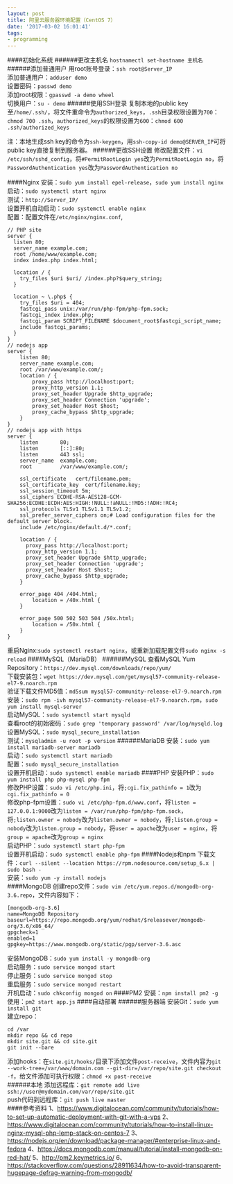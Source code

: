 ```yaml
---
layout: post
title: 阿里云服务器环境配置（CentOS 7）
date: '2017-03-02 16:01:41'
tags:
- programming
---
```


####初始化系统
######更改主机名
`hostnamectl set-hostname 主机名`
######添加普通用户
用root账号登录：`ssh root@Server_IP`  
添加普通用户：`adduser demo`  
设置密码：`passwd demo`  
添加root权限：`gpasswd -a demo wheel`  
切换用户：`su - demo`
######使用SSH登录
复制本地的public key至`/home/.ssh/`，将文件重命令为`authorized_keys`，`.ssh`目录权限设置为`700`：`chmod 700 .ssh`，`authorized_keys`的权限设置为`600`：`chmod 600 .ssh/authorized_keys`  

注：本地生成ssh key的命令为`ssh-keygen`，用`ssh-copy-id demo@SERVER_IP`可将public key直接复制到服务器。
######更改SSH设置
修改配置文件：`vi /etc/ssh/sshd_config`，将`#PermitRootLogin yes`改为`PermitRootLogin no`，将`PasswordAuthentication yes`改为`PasswordAuthentication no`

####Nginx
安装：`sudo yum install epel-release`，`sudo yum install nginx`  
启动：`sudo systemctl start nginx`  
测试：`http://Server_IP/`  
设置开机自动启动：`sudo systemctl enable nginx`  
配置：配置文件在`/etc/nginx/nginx.conf`,
```
// PHP site
server {
  listen 80;
  server_name example.com;
  root /home/www/example.com;
  index index.php index.html;

  location / {
    try_files $uri $uri/ /index.php?$query_string;
  }

  location ~ \.php$ {
    try_files $uri = 404;
    fastcgi_pass unix:/var/run/php-fpm/php-fpm.sock;
    fastcgi_index index.php;
    fastcgi_param SCRIPT_FILENAME $document_root$fastcgi_script_name;
    include fastcgi_params;
  }
}
// nodejs app
server {
    listen 80;
    server_name example.com;
    root /var/www/example.com/;
    location / {
        proxy_pass http://localhost:port;
        proxy_http_version 1.1;
        proxy_set_header Upgrade $http_upgrade;
        proxy_set_header Connection 'upgrade';
        proxy_set_header Host $host;
        proxy_cache_bypass $http_upgrade;
    }
}
// nodejs app with https
server {
    listen       80;
    listen       [::]:80;
    listen       443 ssl;
    server_name  example.com;
    root         /var/www/example.com/;

    ssl_certificate   cert/filename.pem;
    ssl_certificate_key  cert/filename.key;
    ssl_session_timeout 5m;
    ssl_ciphers ECDHE-RSA-AES128-GCM-SHA256:ECDHE:ECDH:AES:HIGH:!NULL:!aNULL:!MD5:!ADH:!RC4;
    ssl_protocols TLSv1 TLSv1.1 TLSv1.2;
    ssl_prefer_server_ciphers on;# Load configuration files for the default server block.
    include /etc/nginx/default.d/*.conf;

    location / {
      proxy_pass http://localhost:port;
      proxy_http_version 1.1;
      proxy_set_header Upgrade $http_upgrade;
      proxy_set_header Connection 'upgrade';
      proxy_set_header Host $host;
      proxy_cache_bypass $http_upgrade;
    }

    error_page 404 /404.html;
        location = /40x.html {
    }

    error_page 500 502 503 504 /50x.html;
        location = /50x.html {
    }
}
```
重启Nginx:`sudo systemctl restart nginx`，或重新加载配置文件`sudo nginx -s reload`
####MySQL（MariaDB）
######MySQL
查看MySQL Yum Repository：`https://dev.mysql.com/downloads/repo/yum/`  
下载安装包：`wget https://dev.mysql.com/get/mysql57-community-release-el7-9.noarch.rpm`  
验证下载文件MD5值：`md5sum mysql57-community-release-el7-9.noarch.rpm`  
安装：`sudo rpm -ivh mysql57-community-release-el7-9.noarch.rpm`，`sudo yum install mysql-server`  
启动MySQL：`sudo systemctl start mysqld`  
查看root的初始密码：`sudo grep 'temporary password' /var/log/mysqld.log`  
设置MySQL：`sudo mysql_secure_installation`  
测试：`mysqladmin -u root -p version`
######MariaDB
安装：`sudo yum install mariadb-server mariadb`  
启动：`sudo systemctl start mariadb`  
配置：`sudo mysql_secure_installation`  
设置开机启动：`sudo systemctl enable mariadb`
####PHP
安装PHP：`sudo yum install php php-mysql php-fpm`  
修改PHP设置：`sudo vi /etc/php.ini`，将`;cgi.fix_pathinfo = 1`改为`cgi.fix_pathinfo = 0`  
修改php-fpm设置：`sudo vi /etc/php-fpm.d/www.conf`，将`listen = 127.0.0.1:9000`改为`listen = /var/run/php-fpm/php-fpm.sock`，将`;listen.owner = nobody`改为`listen.owner = nobody`，将`;listen.group = nobody`改为`listen.group = nobody`，将`user = apache`改为`user = nginx`，将`group = apache`改为`group = nginx`  
启动PHP：`sudo systemctl start php-fpm`  
设置开机启动：`sudo systemctl enable php-fpm`
####Nodejs和npm
下载文件：`curl --silent --location https://rpm.nodesource.com/setup_6.x | sudo bash -`  
安装：`sudo yum -y install nodejs`  
####MongoDB
创建repo文件：`sudo vim /etc/yum.repos.d/mongodb-org-3.6.repo`，文件内容如下：
```
[mongodb-org-3.6]
name=MongoDB Repository
baseurl=https://repo.mongodb.org/yum/redhat/$releasever/mongodb-org/3.6/x86_64/
gpgcheck=1
enabled=1
gpgkey=https://www.mongodb.org/static/pgp/server-3.6.asc
```
安装MongoDB：`sudo yum install -y mongodb-org`  
启动服务：`sudo service mongod start`  
停止服务：`sudo service mongod stop`  
重启服务：`sudo service mongod restart`  
开机启动：`sudo chkconfig mongod on`
####PM2
安装：`npm install pm2 -g`  
使用：`pm2 start app.js`
####自动部署
######服务器端
安装Git：`sudo yum install git`  
建立repo：
```
cd /var
mkdir repo && cd repo
mkdir site.git && cd site.git
git init --bare
```
添加hooks：在`site.git/hooks/`目录下添加文件`post-receive`，文件内容为`git --work-tree=/var/www/domain.com --git-dir=/var/repo/site.git checkout -f`，给文件添加可执行权限：`chmod +x post-receive`  
######本地
添加远程库：`git remote add live ssh://user@mydomain.com/var/repo/site.git`  
push代码到远程库：`git push live master`  
####参考资料
1、https://www.digitalocean.com/community/tutorials/how-to-set-up-automatic-deployment-with-git-with-a-vps
2、https://www.digitalocean.com/community/tutorials/how-to-install-linux-nginx-mysql-php-lemp-stack-on-centos-7
3、https://nodejs.org/en/download/package-manager/#enterprise-linux-and-fedora
4、https://docs.mongodb.com/manual/tutorial/install-mongodb-on-red-hat/
5、http://pm2.keymetrics.io/
6、https://stackoverflow.com/questions/28911634/how-to-avoid-transparent-hugepage-defrag-warning-from-mongodb/